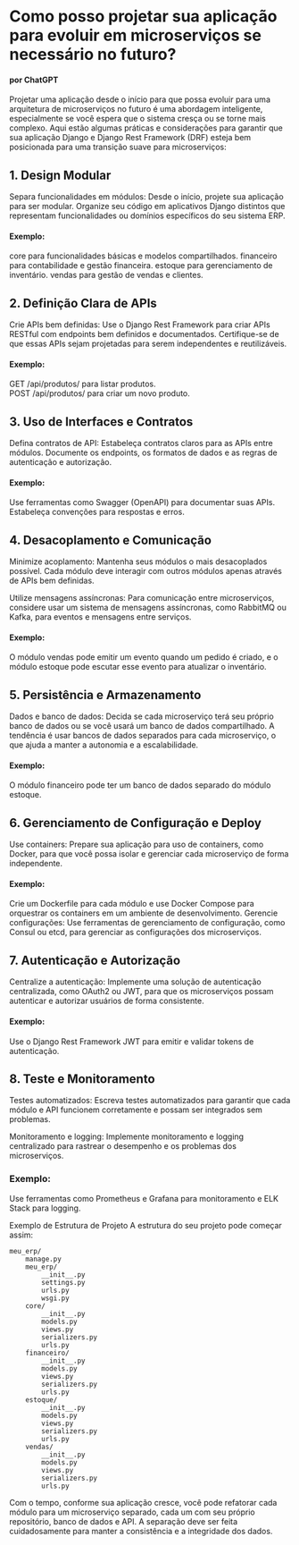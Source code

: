 # Como posso projetar sua aplicação para evoluir em microserviços se necessário no futuro?

#### por ChatGPT

Projetar uma aplicação desde o início para que possa evoluir para uma arquitetura de microserviços no futuro é uma abordagem inteligente, especialmente se você espera que o sistema cresça ou se torne mais complexo. Aqui estão algumas práticas e considerações para garantir que sua aplicação Django e Django Rest Framework (DRF) esteja bem posicionada para uma transição suave para microserviços:

## 1. Design Modular
Separa funcionalidades em módulos: Desde o início, projete sua aplicação para ser modular. Organize seu código em aplicativos Django distintos que representam funcionalidades ou domínios específicos do seu sistema ERP.

#### Exemplo:

core para funcionalidades básicas e modelos compartilhados.
financeiro para contabilidade e gestão financeira.
estoque para gerenciamento de inventário.
vendas para gestão de vendas e clientes.

## 2. Definição Clara de APIs
Crie APIs bem definidas: Use o Django Rest Framework para criar APIs RESTful com endpoints bem definidos e documentados. Certifique-se de que essas APIs sejam projetadas para serem independentes e reutilizáveis.

#### Exemplo:

GET /api/produtos/ para listar produtos.<br/>
POST /api/produtos/ para criar um novo produto.

## 3. Uso de Interfaces e Contratos
Defina contratos de API: Estabeleça contratos claros para as APIs entre módulos. Documente os endpoints, os formatos de dados e as regras de autenticação e autorização.

#### Exemplo:

Use ferramentas como Swagger (OpenAPI) para documentar suas APIs.<br/>
Estabeleça convenções para respostas e erros.

## 4. Desacoplamento e Comunicação
Minimize acoplamento: Mantenha seus módulos o mais desacoplados possível. Cada módulo deve interagir com outros módulos apenas através de APIs bem definidas.

Utilize mensagens assíncronas: Para comunicação entre microserviços, considere usar um sistema de mensagens assíncronas, como RabbitMQ ou Kafka, para eventos e mensagens entre serviços.

#### Exemplo:

O módulo vendas pode emitir um evento quando um pedido é criado, e o módulo estoque pode escutar esse evento para atualizar o inventário.

## 5. Persistência e Armazenamento
Dados e banco de dados: Decida se cada microserviço terá seu próprio banco de dados ou se você usará um banco de dados compartilhado. A tendência é usar bancos de dados separados para cada microserviço, o que ajuda a manter a autonomia e a escalabilidade.

#### Exemplo:

O módulo financeiro pode ter um banco de dados separado do módulo estoque.

## 6. Gerenciamento de Configuração e Deploy
Use containers: Prepare sua aplicação para uso de containers, como Docker, para que você possa isolar e gerenciar cada microserviço de forma independente.

#### Exemplo:

Crie um Dockerfile para cada módulo e use Docker Compose para orquestrar os containers em um ambiente de desenvolvimento.
Gerencie configurações: Use ferramentas de gerenciamento de configuração, como Consul ou etcd, para gerenciar as configurações dos microserviços.

## 7. Autenticação e Autorização
Centralize a autenticação: Implemente uma solução de autenticação centralizada, como OAuth2 ou JWT, para que os microserviços possam autenticar e autorizar usuários de forma consistente.

#### Exemplo:

Use o Django Rest Framework JWT para emitir e validar tokens de autenticação.

## 8. Teste e Monitoramento

Testes automatizados: Escreva testes automatizados para garantir que cada módulo e API funcionem corretamente e possam ser integrados sem problemas.

Monitoramento e logging: Implemente monitoramento e logging centralizado para rastrear o desempenho e os problemas dos microserviços.

### Exemplo:

Use ferramentas como Prometheus e Grafana para monitoramento e ELK Stack para logging.

Exemplo de Estrutura de Projeto
A estrutura do seu projeto pode começar assim:

~~~
meu_erp/
    manage.py
    meu_erp/
        __init__.py
        settings.py
        urls.py
        wsgi.py
    core/
        __init__.py
        models.py
        views.py
        serializers.py
        urls.py
    financeiro/
        __init__.py
        models.py
        views.py
        serializers.py
        urls.py
    estoque/
        __init__.py
        models.py
        views.py
        serializers.py
        urls.py
    vendas/
        __init__.py
        models.py
        views.py
        serializers.py
        urls.py
~~~

Com o tempo, conforme sua aplicação cresce, você pode refatorar cada módulo para um microserviço separado, cada um com seu próprio repositório, banco de dados e API. A separação deve ser feita cuidadosamente para manter a consistência e a integridade dos dados.